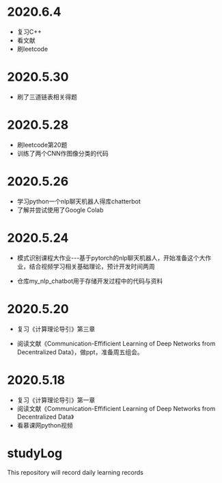 # 2020.6.4

* 复习C++
* 看文献
* 刷leetcode

# 2020.5.30

* 刷了三道链表相关得题

# 2020.5.28

* 刷leetcode第20题
* 训练了两个CNN作图像分类的代码

# 2020.5.26

* 学习python一个nlp聊天机器人得库chatterbot
* 了解并尝试使用了Google Colab

# 2020.5.24

* 模式识别课程大作业---基于pytorch的nlp聊天机器人，开始准备这个大作业，结合视频学习相关基础理论，预计开发时间两周

* 仓库my_nlp_chatbot用于存储开发过程中的代码与资料

  

# 2020.5.20

- 复习《计算理论导引》第三章

- 阅读文献《Communication-Effificient Learning of Deep Networks from Decentralized Data》，做ppt，准备周五组会。

  

# 2020.5.18

* 复习《计算理论导引》第一章
* 阅读文献《Communication-Effificient Learning of Deep Networks from Decentralized Data》
* 看慕课网python视频



# studyLog

This repository will record daily learning records
